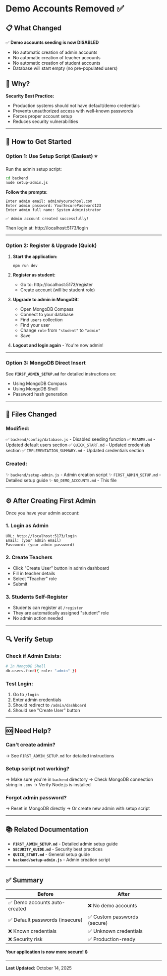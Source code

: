 # Demo Accounts Removed ✅

## 📋 What Changed

✅ **Demo accounts seeding is now DISABLED**
- No automatic creation of admin accounts
- No automatic creation of teacher accounts  
- No automatic creation of student accounts
- Database will start empty (no pre-populated users)

## 🔐 Why?

**Security Best Practice:**
- Production systems should not have default/demo credentials
- Prevents unauthorized access with well-known passwords
- Forces proper account setup
- Reduces security vulnerabilities

---

## 🚀 How to Get Started

### **Option 1: Use Setup Script** (Easiest) ⭐

Run the admin setup script:

```bash
cd backend
node setup-admin.js
```

**Follow the prompts:**
```
Enter admin email: admin@yourschool.com
Enter admin password: YourSecurePassword123
Enter admin full name: System Administrator

✅ Admin account created successfully!
```

Then login at: http://localhost:5173/login

---

### **Option 2: Register & Upgrade** (Quick)

1. **Start the application:**
   ```bash
   npm run dev
   ```

2. **Register as student:**
   - Go to: http://localhost:5173/register
   - Create account (will be student role)

3. **Upgrade to admin in MongoDB:**
   - Open MongoDB Compass
   - Connect to your database
   - Find `users` collection
   - Find your user
   - Change `role` from `"student"` to `"admin"`
   - Save

4. **Logout and login again** - You're now admin!

---

### **Option 3: MongoDB Direct Insert**

See **`FIRST_ADMIN_SETUP.md`** for detailed instructions on:
- Using MongoDB Compass
- Using MongoDB Shell
- Password hash generation

---

## 📁 Files Changed

### **Modified:**
✅ `backend/config/database.js` - Disabled seeding function
✅ `README.md` - Updated default users section
✅ `QUICK_START.md` - Updated credentials section
✅ `IMPLEMENTATION_SUMMARY.md` - Updated credentials section

### **Created:**
✨ `backend/setup-admin.js` - Admin creation script
✨ `FIRST_ADMIN_SETUP.md` - Detailed setup guide
✨ `NO_DEMO_ACCOUNTS.md` - This file

---

## ⚙️ After Creating First Admin

Once you have your admin account:

### **1. Login as Admin**
```
URL: http://localhost:5173/login
Email: (your admin email)
Password: (your admin password)
```

### **2. Create Teachers**
- Click "Create User" button in admin dashboard
- Fill in teacher details
- Select "Teacher" role
- Submit

### **3. Students Self-Register**
- Students can register at `/register`
- They are automatically assigned "student" role
- No admin action needed

---

## 🔍 Verify Setup

### **Check if Admin Exists:**
```bash
# In MongoDB Shell
db.users.find({ role: "admin" })
```

### **Test Login:**
1. Go to `/login`
2. Enter admin credentials
3. Should redirect to `/admin/dashboard`
4. Should see "Create User" button

---

## 🆘 Need Help?

### **Can't create admin?**
→ See `FIRST_ADMIN_SETUP.md` for detailed instructions

### **Setup script not working?**
→ Make sure you're in `backend` directory
→ Check MongoDB connection string in `.env`
→ Verify Node.js is installed

### **Forgot admin password?**
→ Reset in MongoDB directly
→ Or create new admin with setup script

---

## 📚 Related Documentation

- **`FIRST_ADMIN_SETUP.md`** - Detailed admin setup guide
- **`SECURITY_GUIDE.md`** - Security best practices
- **`QUICK_START.md`** - General setup guide
- **`backend/setup-admin.js`** - Admin creation script

---

## ✅ Summary

| Before | After |
|--------|-------|
| ✅ Demo accounts auto-created | ❌ No demo accounts |
| ✅ Default passwords (insecure) | ✅ Custom passwords (secure) |
| ❌ Known credentials | ✅ Unknown credentials |
| ❌ Security risk | ✅ Production-ready |

**Your application is now more secure!** 🔒

---

**Last Updated:** October 14, 2025

